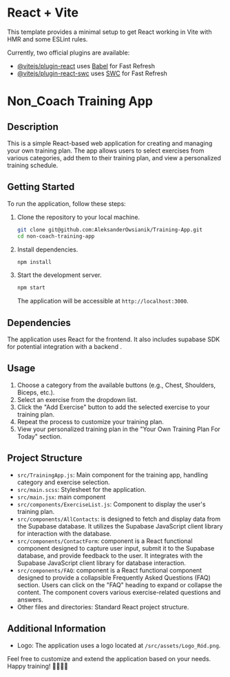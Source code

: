 # React + Vite

This template provides a minimal setup to get React working in Vite with HMR and some ESLint rules.

Currently, two official plugins are available:

- [@vitejs/plugin-react](https://github.com/vitejs/vite-plugin-react/blob/main/packages/plugin-react/README.md) uses [Babel](https://babeljs.io/) for Fast Refresh
- [@vitejs/plugin-react-swc](https://github.com/vitejs/vite-plugin-react-swc) uses [SWC](https://swc.rs/) for Fast Refresh

# Non_Coach Training App

## Description

This is a simple React-based web application for creating and managing your own training plan. The app allows users to select exercises from various categories, add them to their training plan, and view a personalized training schedule.

## Getting Started

To run the application, follow these steps:

1. Clone the repository to your local machine.

   ```bash
   git clone git@github.com:AleksanderOwsianik/Training-App.git
   cd non-coach-training-app
   ```

2. Install dependencies.

   ```bash
   npm install
   ```

3. Start the development server.

   ```bash
   npm start
   ```

   The application will be accessible at `http://localhost:3000`.

## Dependencies

The application uses React for the frontend. It also includes supabase SDK for potential integration with a backend .

## Usage

1. Choose a category from the available buttons (e.g., Chest, Shoulders, Biceps, etc.).
2. Select an exercise from the dropdown list.
3. Click the "Add Exercise" button to add the selected exercise to your training plan.
4. Repeat the process to customize your training plan.
5. View your personalized training plan in the "Your Own Training Plan For Today" section.

## Project Structure

- `src/TrainingApp.js`: Main component for the training app, handling category and exercise selection.
- `src/main.scss`: Stylesheet for the application.
- `src/main.jsx`: main component
- `src/components/ExerciseList.js`: Component to display the user's training plan.
- `src/components/AllContacts`: is designed to fetch and display data from the Supabase database. It utilizes the Supabase JavaScript client library for interaction with the database.
- `src/components/ContactForm`: component is a React functional component designed to capture user input, submit it to the Supabase database, and provide feedback to the user. It integrates with the Supabase JavaScript client library for database interaction.
- `src/components/FAQ`: component is a React functional component designed to provide a collapsible Frequently Asked Questions (FAQ) section. Users can click on the "FAQ" heading to expand or collapse the content. The component covers various exercise-related questions and answers.
- Other files and directories: Standard React project structure.

## Additional Information

- Logo: The application uses a logo located at `/src/assets/Logo_Ród.png`.

Feel free to customize and extend the application based on your needs. Happy training! 🏋️‍♂️🏋️‍♀️
